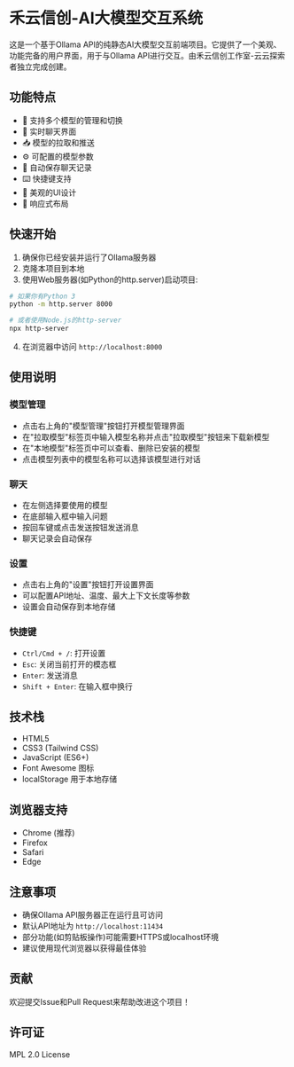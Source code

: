 # 禾云信创-AI大模型交互系统

这是一个基于Ollama API的纯静态AI大模型交互前端项目。它提供了一个美观、功能完备的用户界面，用于与Ollama API进行交互。由禾云信创工作室-云云探索者独立完成创建。

## 功能特点

- 🤖 支持多个模型的管理和切换
- 💬 实时聊天界面
- 📥 模型的拉取和推送
- ⚙️ 可配置的模型参数
- 💾 自动保存聊天记录
- ⌨️ 快捷键支持
- 🎨 美观的UI设计
- 📱 响应式布局

## 快速开始

1. 确保你已经安装并运行了Ollama服务器
2. 克隆本项目到本地
3. 使用Web服务器(如Python的http.server)启动项目:

```bash
# 如果你有Python 3
python -m http.server 8000

# 或者使用Node.js的http-server
npx http-server
```

4. 在浏览器中访问 `http://localhost:8000`

## 使用说明

### 模型管理

- 点击右上角的"模型管理"按钮打开模型管理界面
- 在"拉取模型"标签页中输入模型名称并点击"拉取模型"按钮来下载新模型
- 在"本地模型"标签页中可以查看、删除已安装的模型
- 点击模型列表中的模型名称可以选择该模型进行对话

### 聊天

- 在左侧选择要使用的模型
- 在底部输入框中输入问题
- 按回车键或点击发送按钮发送消息
- 聊天记录会自动保存

### 设置

- 点击右上角的"设置"按钮打开设置界面
- 可以配置API地址、温度、最大上下文长度等参数
- 设置会自动保存到本地存储

### 快捷键

- `Ctrl/Cmd + /`: 打开设置
- `Esc`: 关闭当前打开的模态框
- `Enter`: 发送消息
- `Shift + Enter`: 在输入框中换行

## 技术栈

- HTML5
- CSS3 (Tailwind CSS)
- JavaScript (ES6+)
- Font Awesome 图标
- localStorage 用于本地存储

## 浏览器支持

- Chrome (推荐)
- Firefox
- Safari
- Edge

## 注意事项

- 确保Ollama API服务器正在运行且可访问
- 默认API地址为 `http://localhost:11434`
- 部分功能(如剪贴板操作)可能需要HTTPS或localhost环境
- 建议使用现代浏览器以获得最佳体验

## 贡献

欢迎提交Issue和Pull Request来帮助改进这个项目！

## 许可证

MPL 2.0 License 